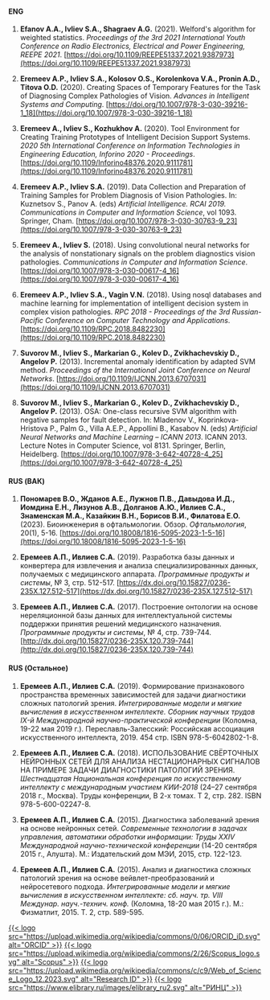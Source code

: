 #### ENG

1. **Efanov A.A., Ivliev S.A., Shagraev A.G.** (2021). Welford's algorithm for weighted statistics. *Proceedings of the 3rd 2021 International Youth Conference on Radio Electronics, Electrical and Power Engineering, REEPE 2021*. [https://doi.org/10.1109/REEPE51337.2021.9387973](https://doi.org/10.1109/REEPE51337.2021.9387973)

2. **Eremeev A.P., Ivliev S.A., Kolosov O.S., Korolenkova V.A., Pronin A.D., Titova O.D.** (2020). Creating Spaces of Temporary Features for the Task of Diagnosing Complex Pathologies of Vision. *Advances in Intelligent Systems and Computing*. [https://doi.org/10.1007/978-3-030-39216-1_18](https://doi.org/10.1007/978-3-030-39216-1_18)

3. **Eremeev A., Ivliev S., Kozhukhov A.** (2020). Tool Environment for Creating Training Prototypes of Intelligent Decision Support Systems. *2020 5th International Conference on Information Technologies in Engineering Education, Inforino 2020 - Proceedings*. [https://doi.org/10.1109/Inforino48376.2020.9111781](https://doi.org/10.1109/Inforino48376.2020.9111781)

4. **Eremeev A.P., Ivliev S.A.** (2019). Data Collection and Preparation of Training Samples for Problem Diagnosis of Vision Pathologies. In: Kuznetsov S., Panov A. (eds) *Artificial Intelligence. RCAI 2019. Communications in Computer and Information Science*, vol 1093. Springer, Cham. [https://doi.org/10.1007/978-3-030-30763-9_23](https://doi.org/10.1007/978-3-030-30763-9_23)

5. **Eremeev A., Ivliev S.** (2018). Using convolutional neural networks for the analysis of nonstationary signals on the problem diagnostics vision pathologies. *Communications in Computer and Information Science*. [https://doi.org/10.1007/978-3-030-00617-4_16](https://doi.org/10.1007/978-3-030-00617-4_16)

6. **Eremeev A.P., Ivliev S.A., Vagin V.N.** (2018). Using nosql databases and machine learning for implementation of intelligent decision system in complex vision pathologies. *RPC 2018 - Proceedings of the 3rd Russian-Pacific Conference on Computer Technology and Applications*. [https://doi.org/10.1109/RPC.2018.8482230](https://doi.org/10.1109/RPC.2018.8482230)

7. **Suvorov M., Ivliev S., Markarian G., Kolev D., Zvikhachevskiy D., Angelov P.** (2013). Incremental anomaly identification by adapted SVM method. *Proceedings of the International Joint Conference on Neural Networks*. [https://doi.org/10.1109/IJCNN.2013.6707031](https://doi.org/10.1109/IJCNN.2013.6707031)

8. **Suvorov M., Ivliev S., Markarian G., Kolev D., Zvikhachevskiy D., Angelov P.** (2013). OSA: One-class recursive SVM algorithm with negative samples for fault detection. In: Mladenov V., Koprinkova-Hristova P., Palm G., Villa A.E.P., Appollini B., Kasabov N. (eds) *Artificial Neural Networks and Machine Learning – ICANN 2013*. ICANN 2013. Lecture Notes in Computer Science, vol 8131. Springer, Berlin, Heidelberg. [https://doi.org/10.1007/978-3-642-40728-4_25](https://doi.org/10.1007/978-3-642-40728-4_25)

#### RUS (ВАК)

1. **Пономарев В.О., Жданов А.Е., Лужнов П.В., Давыдова И.Д., Иомдина Е.Н., Лизунов А.В., Долганов А.Ю., Ивлиев С.А., Знаменская М.А., Казайкин В.Н., Борисов В.И., Филатова Е.О.** (2023). Биоинженерия в офтальмологии. Обзор. *Офтальмология*, 20(1), 5-16. [https://doi.org/10.18008/1816-5095-2023-1-5-16](https://doi.org/10.18008/1816-5095-2023-1-5-16)

2. **Еремеев А.П., Ивлиев С.А.** (2019). Разработка базы данных и конвертера для извлечения и анализа специализированных данных, получаемых с медицинского аппарата. *Программные продукты и системы*, № 3, стр. 512-517. [https://dx.doi.org/10.15827/0236-235X.127.512-517](https://dx.doi.org/10.15827/0236-235X.127.512-517)

3. **Еремеев А.П., Ивлиев С.А.** (2017). Построение онтологии на основе нереляционной базы данных для интеллектуальной системы поддержки принятия решений медицинского назначения. *Программные продукты и системы*, № 4, стр. 739-744. [http://dx.doi.org/10.15827/0236-235X.120.739-744](http://dx.doi.org/10.15827/0236-235X.120.739-744)


#### RUS (Остальное)

1. **Еремеев А.П., Ивлиев С.А.** (2019). Формирование признакового пространства временных зависимостей для задачи диагностики сложных патологий зрения. *Интегрированные модели и мягкие вычисления в искусственном интеллекте. Сборник научных трудов IX-й Международной научно-практической конференции* (Коломна, 19-22 мая 2019 г.). Переславль-Залесский: Российская ассоциация искусственного интеллекта, 2019. 454 стр. ISBN 978-5-6042802-1-8.

2. **Еремеев А.П., Ивлиев С.А.** (2018). ИСПОЛЬЗОВАНИЕ СВЁРТОЧНЫХ НЕЙРОННЫХ СЕТЕЙ ДЛЯ АНАЛИЗА НЕСТАЦИОНАРНЫХ СИГНАЛОВ НА ПРИМЕРЕ ЗАДАЧИ ДИАГНОСТИКИ ПАТОЛОГИЙ ЗРЕНИЯ. *Шестнадцатая Национальная конференция по искусственному интеллекту с международным участием КИИ-2018* (24–27 сентября 2018 г., Москва). Труды конференции, В 2-х томах. Т 2, стр. 282. ISBN 978-5-600-02247-8.

3. **Еремеев А.П., Ивлиев С.А.** (2015). Диагностика заболеваний зрения на основе нейронных сетей. *Современные технологии в задачах управления, автоматики обработки информации: Труды XXIV Международной научно-технической конференции* (14-20 сентября 2015 г., Алушта). М.: Издательский дом МЭИ, 2015, стр. 122-123.

4. **Еремеев А.П., Ивлиев С.А.** (2015). Анализ и диагностика сложных патологий зрения на основе вейвлет-преобразований и нейросетевого подхода. *Интегрированные модели и мягкие вычисления в искусственном интеллекте: сб. науч. тр. VIII Междунар. науч.-технич. конф.* (Коломна, 18-20 мая 2015 г.). М.: Физматлит, 2015. T. 2, стр. 589-595.

[{{< logo src="https://upload.wikimedia.org/wikipedia/commons/0/06/ORCID_iD.svg" alt="ORCID" >}}](https://orcid.org/0000-0002-2860-2711)
[{{< logo src="https://upload.wikimedia.org/wikipedia/commons/2/26/Scopus_logo.svg" alt="Scopus" >}}](https://www.scopus.com/authid/detail.uri?authorId=57195554305)
[{{< logo src="https://upload.wikimedia.org/wikipedia/commons/c/c9/Web_of_Science_Logo_12.2023.svg" alt="Research ID" >}}](https://www.webofscience.com/wos/author/rid/ABF-2496-2020)
[{{< logo src="https://www.elibrary.ru/images/elibrary_ru2.svg" alt="РИНЦ" >}}](https://www.elibrary.ru/author_items.asp?authorid=1066697)

